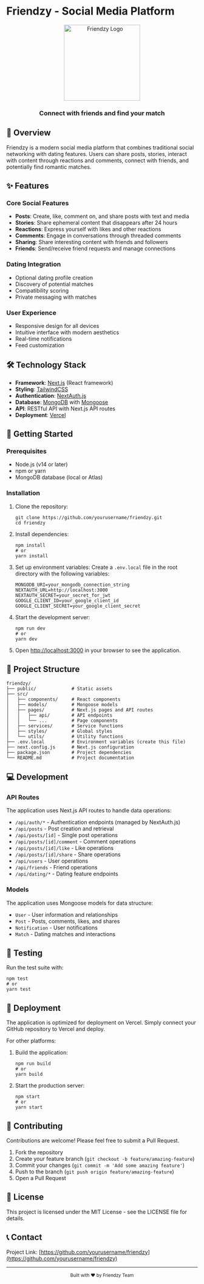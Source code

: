 # Friendzy - Social Media Platform

<div align="center">
  <img src="public/images/logo.png" alt="Friendzy Logo" width="200"/>
  <h3>Connect with friends and find your match</h3>
</div>

## 📱 Overview

Friendzy is a modern social media platform that combines traditional social networking with dating features. Users can share posts, stories, interact with content through reactions and comments, connect with friends, and potentially find romantic matches.

## ✨ Features

### Core Social Features
- **Posts**: Create, like, comment on, and share posts with text and media
- **Stories**: Share ephemeral content that disappears after 24 hours
- **Reactions**: Express yourself with likes and other reactions
- **Comments**: Engage in conversations through threaded comments
- **Sharing**: Share interesting content with friends and followers
- **Friends**: Send/receive friend requests and manage connections

### Dating Integration
- Optional dating profile creation
- Discovery of potential matches
- Compatibility scoring
- Private messaging with matches

### User Experience
- Responsive design for all devices
- Intuitive interface with modern aesthetics
- Real-time notifications
- Feed customization

## 🛠️ Technology Stack

- **Framework**: [Next.js](https://nextjs.org/) (React framework)
- **Styling**: [TailwindCSS](https://tailwindcss.com/)
- **Authentication**: [NextAuth.js](https://next-auth.js.org/)
- **Database**: [MongoDB](https://www.mongodb.com/) with [Mongoose](https://mongoosejs.com/)
- **API**: RESTful API with Next.js API routes
- **Deployment**: [Vercel](https://vercel.com)

## 🚀 Getting Started

### Prerequisites

- Node.js (v14 or later)
- npm or yarn
- MongoDB database (local or Atlas)

### Installation

1. Clone the repository:
   ```
   git clone https://github.com/yourusername/friendzy.git
   cd friendzy
   ```

2. Install dependencies:
   ```
   npm install
   # or
   yarn install
   ```

3. Set up environment variables:
   Create a `.env.local` file in the root directory with the following variables:
   ```
   MONGODB_URI=your_mongodb_connection_string
   NEXTAUTH_URL=http://localhost:3000
   NEXTAUTH_SECRET=your_secret_for_jwt
   GOOGLE_CLIENT_ID=your_google_client_id
   GOOGLE_CLIENT_SECRET=your_google_client_secret
   ```

4. Start the development server:
   ```
   npm run dev
   # or
   yarn dev
   ```

5. Open [http://localhost:3000](http://localhost:3000) in your browser to see the application.

## 📁 Project Structure

```
friendzy/
├── public/             # Static assets
├── src/
│   ├── components/     # React components
│   ├── models/         # Mongoose models
│   ├── pages/          # Next.js pages and API routes
│   │   ├── api/        # API endpoints
│   │   └── ...         # Page components
│   ├── services/       # Service functions
│   ├── styles/         # Global styles
│   └── utils/          # Utility functions
├── .env.local          # Environment variables (create this file)
├── next.config.js      # Next.js configuration
├── package.json        # Project dependencies
└── README.md           # Project documentation
```

## 💻 Development

### API Routes

The application uses Next.js API routes to handle data operations:

- `/api/auth/*` - Authentication endpoints (managed by NextAuth.js)
- `/api/posts` - Post creation and retrieval
- `/api/posts/[id]` - Single post operations
- `/api/posts/[id]/comment` - Comment operations
- `/api/posts/[id]/like` - Like operations
- `/api/posts/[id]/share` - Share operations
- `/api/users` - User operations
- `/api/friends` - Friend operations
- `/api/dating/*` - Dating feature endpoints

### Models

The application uses Mongoose models for data structure:

- `User` - User information and relationships
- `Post` - Posts, comments, likes, and shares
- `Notification` - User notifications
- `Match` - Dating matches and interactions

## 🧪 Testing

Run the test suite with:

```
npm test
# or
yarn test
```

## 🔄 Deployment

The application is optimized for deployment on Vercel. Simply connect your GitHub repository to Vercel and deploy.

For other platforms:

1. Build the application:
   ```
   npm run build
   # or
   yarn build
   ```

2. Start the production server:
   ```
   npm start
   # or
   yarn start
   ```

## 🤝 Contributing

Contributions are welcome! Please feel free to submit a Pull Request.

1. Fork the repository
2. Create your feature branch (`git checkout -b feature/amazing-feature`)
3. Commit your changes (`git commit -m 'Add some amazing feature'`)
4. Push to the branch (`git push origin feature/amazing-feature`)
5. Open a Pull Request

## 📜 License

This project is licensed under the MIT License - see the LICENSE file for details.

## 📞 Contact

Project Link: [https://github.com/yourusername/friendzy](https://github.com/yourusername/friendzy)

---

<div align="center">
  <sub>Built with ❤️ by Friendzy Team</sub>
</div>